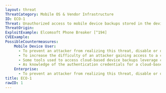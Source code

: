 ```yaml
---
layout: threat
ThreatCategory: Mobile OS & Vendor Infrastructure
ID: ECO-1
Threat: Unauthorized access to mobile device backups stored in the device or operating system vendor's cloud service
ThreatOrigin:
ExploitExample: Elcomsoft Phone Breaker [^194]
CVEExample:
PossibleCountermeasures:
    Mobile Device User:
      - To prevent an attacker from realizing this threat, disable or do not enable cloud backups for the device, which can be accomplished either through mobile OS settings or for enterprises, MDM device policy settings.
      - To increase the difficulty of an attacker gaining access to a cloud service account, enable increased authentication requirements, such as two-factor authentication or step-up authentication when initally accessing the account from an unknown device.
      - Some tools used to access cloud-based device backups leverage cryptographic tokens left on computers or devices used to legitimately access the cloud service (e.g., iCloud); if it is believed an attacker has had access to any such system, invalidate any recovered tokens they may have recovered by changing the authentication credentials for the cloud service.
      - As knowledge of the authentication credentials for a cloud-based backup service may enable an attacker to gain access, protect cloud service authentication credentials from unauthorized disclosure.
    Enterprise:
      - To prevent an attacker from realizing this threat, disable or do not enable cloud backups for the device, which can be accomplished either through mobile OS settings or for enterprises, MDM device policy settings.
title: ECO-1
rawID: 1
---
```

